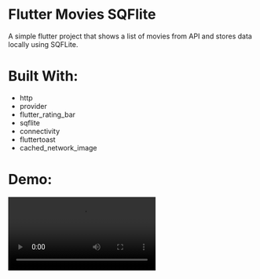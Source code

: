 # Flutter Movies SQFlite

A simple flutter project that shows a list of movies from API and stores data locally using SQFLite.

# Built With:
- http  
- provider
- flutter_rating_bar
- sqflite
- connectivity
- fluttertoast
- cached_network_image

# Demo:
<video src='https://user-images.githubusercontent.com/74993384/172921455-0179b844-ff24-432b-96f5-adcdec3884ac.mp4'>
